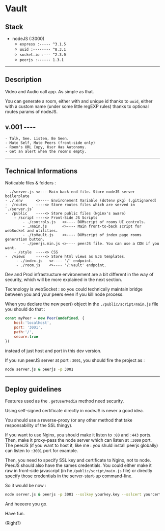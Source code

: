 # Vault

## Stack
- nodeJS (:3000)
	- `express :----- ^3.1.5`
	- `uuid :-------- ^8.3.1`
	- `socket.io :--- ^2.3.0`
	- `peerjs :------ 1.3.1`

---
## Description

Video and Audio call app.
As simple as that.

You can generate a room, either with and unique id thanks to `uuid`, either with a custom name (under some little regEXP rules) thanks to optional routes params of nodeJS.

## v.001 ----

	- Talk, See. Listen, Be Seen.
	- Mute Self, Mute Peers (front-side only)
	- Room's URL Copy, User Has Autonomy.
	- Get an alert when the room's empty.

---

## Technical Informations

Noticable files & folders :

	- ./server.js <>----Main back-end file. Store nodeJS server boilerplate
	- ./.env	  <>---- Environement Variable (dotenv pkg) (.gitignored)
	-  /routes    ----<> Store routes files which are served in `./server.js`
	-  /public 	  ----<> Store public files (Nginx's aware)
		- /script ----<> Front-Side JS Scripts
			- ./controls.js   <>---- DOMscript of rooms UI controls.
			- ./main.js       <>---- Main front-to-back script for webSocket and utilities.
			- ./toVault.js	  <>---- DOMscript of index page rooms generation button.
			- ./peerjs.min.js <>---- peerJS file. You can use a CDN if you want.
		- /style  ----<> CSS
	-  /views     ----<> Store html views as EJS templates.
		 - ./index.js   <>---- '/' endpoint.
		 - ./room.js 	<>---- '/:vault' endpoint.
Dev and Prod infrastructure environement are a bit different in the way of security, which will be more explained in the next section.

Technology is webSocket : so you could technically maintain bridge between you and your peers even if you kill node process.

When you declare the new peer() object in the `./public/script/main.js` file you should do that :
```javascript
const myPeer = new Peer(undefined, {
	host:'localhost',
	port: '3001',
	path:'/',
	secure:true
})
```
instead of just host and port in this dev version.

If you run peerJS server at port `:3001`, you should fire the project as :
```bash
node server.js & peerjs -p 3001
```

---

## Deploy guidelines

Features used as the `.getUserMedia` method need security.



Using self-signed certificate directly in nodeJS is never a good idea.

You should use a reverse-proxy (or any other method that take responsability of the SSL thingy).

If you want to use Nginx, you should make it listen to `:80` and `:443` ports. Then, make it proxy-pass the node server which can listen at `:3000` port. The peerJS (if you want to host it, like me : you shuld install peerjs globally) can listen to `:3001` port for example.

Then, you need to specify SSL key and certificate to Nginx, not to node. PeerJS should also have the sames credentials. You could either make it raw in front-side javascript (in he `/public/script/main.js` file) or directly specify those credentials in the server-start-up command-line.

So it would be now :
```bash
node server.js & peerjs -p 3001 --sslkey yourkey.key --sslcert yourcertificate.crt
```

And heeeere you go. 

Have fun. 

(Right?)
